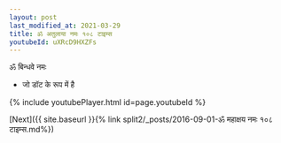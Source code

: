 ```yaml
---
layout: post
last_modified_at: 2021-03-29
title: ॐ अतुलाया नमः १०८ टाइम्स
youtubeId: uXRcD9HXZFs
---
```

 
 
 ॐ बिन्धवे नमः  
 
 -  जो डॉट के रूप में है 
 
  
 
  
 
 
 
 
 
 


{% include youtubePlayer.html id=page.youtubeId %}
 
[Next]({{ site.baseurl }}{% link  split2/_posts/2016-09-01-ॐ महाक्षय नमः १०८ टाइम्स.md%})
 
